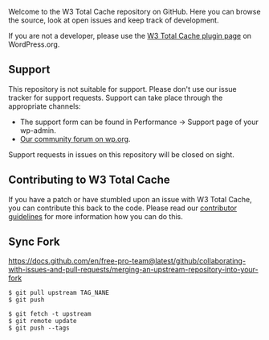 Welcome to the W3 Total Cache repository on GitHub. Here you can browse the source, look at open issues and keep track of development.

If you are not a developer, please use the [W3 Total Cache plugin page](https://wordpress.org/plugins/w3-total-cache/) on WordPress.org.

## Support
This repository is not suitable for support. Please don't use our issue tracker for support requests. Support can take place through the appropriate channels:

* The support form can be found in Performance -> Support page of your wp-admin.
* [Our community forum on wp.org](https://wordpress.org/support/plugin/w3-total-cache).

Support requests in issues on this repository will be closed on sight.

## Contributing to W3 Total Cache
If you have a patch or have stumbled upon an issue with W3 Total Cache, you can contribute this back to the code. Please read our [contributor guidelines](https://github.com/W3EDGE/w3-total-cache/wiki/Contributor-Guidelines) for more information how you can do this.

## Sync Fork
https://docs.github.com/en/free-pro-team@latest/github/collaborating-with-issues-and-pull-requests/merging-an-upstream-repository-into-your-fork

```
$ git pull upstream TAG_NANE
$ git push

$ git fetch -t upstream
$ git remote update
$ git push --tags
```
